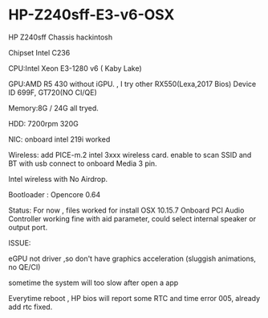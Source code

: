 # HP-Z240sff-E3-v6-OSX 

HP Z240sff Chassis hackintosh

Chipset Intel C236

CPU:Intel Xeon E3-1280 v6  ( Kaby Lake)

GPU:AMD R5 430 without iGPU. , I try other RX550(Lexa,2017 Bios) Device ID 699F, GT720(NO CI/QE)

Memory:8G / 24G all tryed. 

HDD: 7200rpm 320G

NIC: onboard intel 219i worked

Wireless: add PICE-m.2 intel 3xxx wireless card. enable to scan SSID and BT with usb connect to onboard Media 3 pin.

Intel wireless with No Airdrop.

Bootloader : Opencore 0.64


Status: 
For now , files worked for install OSX 10.15.7
Onboard PCI Audio Controller working fine with aid parameter, could select internal speaker or output port.


ISSUE:

eGPU not driver ,so don't have graphics acceleration (sluggish animations, no QE/CI)

sometime the system will too slow after open a app

Everytime reboot , HP bios will report some RTC and time error 005,  already add rtc fixed.

